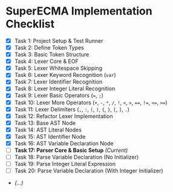 # SuperECMA Implementation Checklist

-   [x] Task 1: Project Setup & Test Runner
-   [x] Task 2: Define Token Types
-   [x] Task 3: Basic Token Structure
-   [x] Task 4: Lexer Core & EOF
-   [x] Task 5: Lexer Whitespace Skipping
-   [x] Task 6: Lexer Keyword Recognition (`var`)
-   [x] Task 7: Lexer Identifier Recognition
-   [x] Task 8: Lexer Integer Literal Recognition
-   [x] Task 9: Lexer Basic Operators (`=`, `;`)
-   [x] Task 10: Lexer More Operators (`+`, `-`, `*`, `/`, `!`, `<`, `>`, `==`, `!=`, `<=`, `>=`)
-   [x] Task 11: Lexer Delimiters (`,`, `:`, `(`, `)`, `{`, `}`, `[`, `]`, `.`)
-   [x] Task 12: Refactor Lexer Implementation
-   [x] Task 13: Base AST Node
-   [x] Task 14: AST Literal Nodes
-   [x] Task 15: AST Identifier Node
-   [x] Task 16: AST Variable Declaration Node
-   [ ] **Task 17: Parser Core & Basic Setup** *(Current)*
-   [ ] Task 18: Parse Variable Declaration (No Initializer)
-   [ ] Task 19: Parse Integer Literal Expression
-   [ ] Task 20: Parse Variable Declaration (With Integer Initializer)
-   *(...)*
